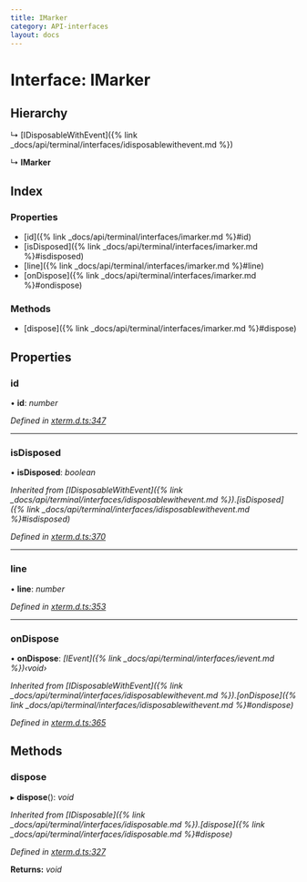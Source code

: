 ```yaml
---
title: IMarker
category: API-interfaces
layout: docs
---
```



# Interface: IMarker

## Hierarchy

  ↳ [IDisposableWithEvent]({% link _docs/api/terminal/interfaces/idisposablewithevent.md %})

  ↳ **IMarker**

## Index

### Properties

* [id]({% link _docs/api/terminal/interfaces/imarker.md %}#id)
* [isDisposed]({% link _docs/api/terminal/interfaces/imarker.md %}#isdisposed)
* [line]({% link _docs/api/terminal/interfaces/imarker.md %}#line)
* [onDispose]({% link _docs/api/terminal/interfaces/imarker.md %}#ondispose)

### Methods

* [dispose]({% link _docs/api/terminal/interfaces/imarker.md %}#dispose)

## Properties

###  id

• **id**: *number*

*Defined in [xterm.d.ts:347](https://github.com/xtermjs/xterm.js/blob/5.0.0/typings/xterm.d.ts#L347)*

___

###  isDisposed

• **isDisposed**: *boolean*

*Inherited from [IDisposableWithEvent]({% link _docs/api/terminal/interfaces/idisposablewithevent.md %}).[isDisposed]({% link _docs/api/terminal/interfaces/idisposablewithevent.md %}#isdisposed)*

*Defined in [xterm.d.ts:370](https://github.com/xtermjs/xterm.js/blob/5.0.0/typings/xterm.d.ts#L370)*

___

###  line

• **line**: *number*

*Defined in [xterm.d.ts:353](https://github.com/xtermjs/xterm.js/blob/5.0.0/typings/xterm.d.ts#L353)*

___

###  onDispose

• **onDispose**: *[IEvent]({% link _docs/api/terminal/interfaces/ievent.md %})‹void›*

*Inherited from [IDisposableWithEvent]({% link _docs/api/terminal/interfaces/idisposablewithevent.md %}).[onDispose]({% link _docs/api/terminal/interfaces/idisposablewithevent.md %}#ondispose)*

*Defined in [xterm.d.ts:365](https://github.com/xtermjs/xterm.js/blob/5.0.0/typings/xterm.d.ts#L365)*

## Methods

###  dispose

▸ **dispose**(): *void*

*Inherited from [IDisposable]({% link _docs/api/terminal/interfaces/idisposable.md %}).[dispose]({% link _docs/api/terminal/interfaces/idisposable.md %}#dispose)*

*Defined in [xterm.d.ts:327](https://github.com/xtermjs/xterm.js/blob/5.0.0/typings/xterm.d.ts#L327)*

**Returns:** *void*
